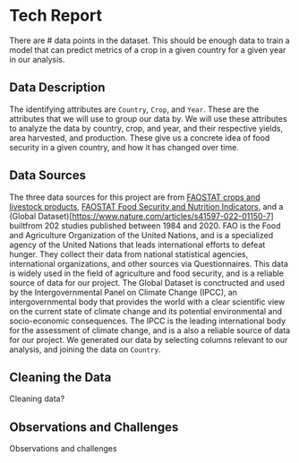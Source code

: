 # Tech Report

There are # data points in the dataset. This should be enough data to train a model that can predict metrics of a crop in a given country for a given year in our analysis.

## Data Description
The identifying attributes are `Country`, `Crop`, and `Year`. These are the attributes that we will use to group our data by. We will use these attributes to analyze the data by country, crop, and year, and their respective yields, area harvested, and production. These give 
us a concrete idea of food security in a given country, and how it has changed over time.

## Data Sources
The three data sources for this project are from [FAOSTAT crops and livestock products](https://www.fao.org/faostat/en/#data/QCL), [FAOSTAT Food Security and Nutrition Indicators](https://www.fao.org/faostat/en/#data/FS), and a (Global Dataset)[https://www.nature.com/articles/s41597-022-01150-7] builtfrom 202 studies published between 1984 and 2020. FAO is the Food and Agriculture Organization of the United Nations, and is a specialized agency of the United Nations that leads international efforts to defeat hunger. They collect their data from national statistical agencies, international organizations, and other sources via Questionnaires. This data is widely used in the field of agriculture and food security, and is a reliable source of data for our project. The Global Dataset is conctructed and used by the Intergovernmental Panel on Climate Change (IPCC), an intergovernmental body that provides the world with a clear scientific view on the current state of climate change and its potential environmental and socio-economic consequences. The IPCC is the leading international body for the assessment of climate change, and is a also a reliable source of data for our project. We generated our data by selecting columns relevant to our analysis, and joining the data on `Country`.

## Cleaning the Data
Cleaning data?

## Observations and Challenges
Observations and challenges
